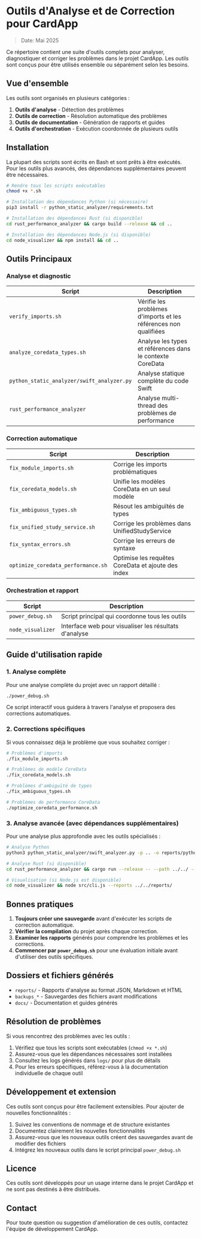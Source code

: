 # Outils d'Analyse et de Correction pour CardApp

> Date: Mai 2025

Ce répertoire contient une suite d'outils complets pour analyser, diagnostiquer et corriger les problèmes dans le projet CardApp. Les outils sont conçus pour être utilisés ensemble ou séparément selon les besoins.

## Vue d'ensemble

Les outils sont organisés en plusieurs catégories :

1. **Outils d'analyse** - Détection des problèmes
2. **Outils de correction** - Résolution automatique des problèmes
3. **Outils de documentation** - Génération de rapports et guides
4. **Outils d'orchestration** - Exécution coordonnée de plusieurs outils

## Installation

La plupart des scripts sont écrits en Bash et sont prêts à être exécutés. Pour les outils plus avancés, des dépendances supplémentaires peuvent être nécessaires.

```bash
# Rendre tous les scripts exécutables
chmod +x *.sh

# Installation des dépendances Python (si nécessaire)
pip3 install -r python_static_analyzer/requirements.txt

# Installation des dépendances Rust (si disponible)
cd rust_performance_analyzer && cargo build --release && cd ..

# Installation des dépendances Node.js (si disponible)
cd node_visualizer && npm install && cd ..
```

## Outils Principaux

### Analyse et diagnostic

| Script | Description |
|--------|-------------|
| `verify_imports.sh` | Vérifie les problèmes d'imports et les références non qualifiées |
| `analyze_coredata_types.sh` | Analyse les types et références dans le contexte CoreData |
| `python_static_analyzer/swift_analyzer.py` | Analyse statique complète du code Swift |
| `rust_performance_analyzer` | Analyse multi-thread des problèmes de performance |

### Correction automatique

| Script | Description |
|--------|-------------|
| `fix_module_imports.sh` | Corrige les imports problématiques |
| `fix_coredata_models.sh` | Unifie les modèles CoreData en un seul modèle |
| `fix_ambiguous_types.sh` | Résout les ambiguïtés de types |
| `fix_unified_study_service.sh` | Corrige les problèmes dans UnifiedStudyService |
| `fix_syntax_errors.sh` | Corrige les erreurs de syntaxe |
| `optimize_coredata_performance.sh` | Optimise les requêtes CoreData et ajoute des index |

### Orchestration et rapport

| Script | Description |
|--------|-------------|
| `power_debug.sh` | Script principal qui coordonne tous les outils |
| `node_visualizer` | Interface web pour visualiser les résultats d'analyse |

## Guide d'utilisation rapide

### 1. Analyse complète

Pour une analyse complète du projet avec un rapport détaillé :

```bash
./power_debug.sh
```

Ce script interactif vous guidera à travers l'analyse et proposera des corrections automatiques.

### 2. Corrections spécifiques

Si vous connaissez déjà le problème que vous souhaitez corriger :

```bash
# Problèmes d'imports
./fix_module_imports.sh

# Problèmes de modèle CoreData
./fix_coredata_models.sh

# Problèmes d'ambiguïté de types
./fix_ambiguous_types.sh

# Problèmes de performance CoreData
./optimize_coredata_performance.sh
```

### 3. Analyse avancée (avec dépendances supplémentaires)

Pour une analyse plus approfondie avec les outils spécialisés :

```bash
# Analyse Python
python3 python_static_analyzer/swift_analyzer.py -p .. -o reports/python_analysis.json

# Analyse Rust (si disponible)
cd rust_performance_analyzer && cargo run --release -- --path ../../ --output json

# Visualisation (si Node.js est disponible)
cd node_visualizer && node src/cli.js --reports ../../reports/
```

## Bonnes pratiques

1. **Toujours créer une sauvegarde** avant d'exécuter les scripts de correction automatique.
2. **Vérifier la compilation** du projet après chaque correction.
3. **Examiner les rapports** générés pour comprendre les problèmes et les corrections.
4. **Commencer par `power_debug.sh`** pour une évaluation initiale avant d'utiliser des outils spécifiques.

## Dossiers et fichiers générés

- `reports/` - Rapports d'analyse au format JSON, Markdown et HTML
- `backups_*` - Sauvegardes des fichiers avant modifications
- `docs/` - Documentation et guides générés

## Résolution de problèmes

Si vous rencontrez des problèmes avec les outils :

1. Vérifiez que tous les scripts sont exécutables (`chmod +x *.sh`)
2. Assurez-vous que les dépendances nécessaires sont installées
3. Consultez les logs générés dans `logs/` pour plus de détails
4. Pour les erreurs spécifiques, référez-vous à la documentation individuelle de chaque outil

## Développement et extension

Ces outils sont conçus pour être facilement extensibles. Pour ajouter de nouvelles fonctionnalités :

1. Suivez les conventions de nommage et de structure existantes
2. Documentez clairement les nouvelles fonctionnalités
3. Assurez-vous que les nouveaux outils créent des sauvegardes avant de modifier des fichiers
4. Intégrez les nouveaux outils dans le script principal `power_debug.sh`

## Licence

Ces outils sont développés pour un usage interne dans le projet CardApp et ne sont pas destinés à être distribués.

## Contact

Pour toute question ou suggestion d'amélioration de ces outils, contactez l'équipe de développement CardApp. 